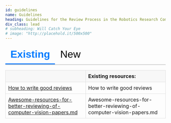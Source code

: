 ```yaml
---
id: guidelines
name: Guidelines
heading: Guidelines for the Review Process in the Robotics Research Community
div_class: lead
# subheading: Will Catch Your Eye
# image: "http://placehold.it/500x500"
---
```


<style>
  .tab-buttons {
    display: flex;
    flex-wrap: wrap;
    border-bottom: 2px solid #ccc;
    margin-bottom: 1rem;
  }

  .tab-buttons button {
    background: none;
    border: none;
    border-bottom: 3px solid transparent;
    padding: 10px 16px;
    cursor: pointer;
    font-size: 2rem;
    transition: border-color 0.3s, background-color 0.3s;
  }

  .tab-buttons button:hover {
    background-color: #f0f0f0;
  }

  .tab-buttons button.active {
    border-bottom: 3px solid #007bff;
    font-weight: bold;
    color: #007bff;
  }

  .tab-content {
    display: none;
  }

  .tab-content.active {
    display: block;
  }

  table {
    width: 100%;
    border-collapse: collapse;
    margin-bottom: 1rem;
  }

  th, td {
    padding: 8px;
    border: 1px solid #ddd;
    text-align: left;
  }

  th {
    background-color: #f7f7f7;
  }
</style>

<div>
  <div class="tab-buttons">
    <button class="active" onclick="showTab('tab1', this)">Existing</button>
    <button onclick="showTab('tab8', this)">New</button>
  </div>

  <div id="tab1" class="tab-content active">
    <table>
      <thead><tr><th></th><th>Existing resources:</th></tr></thead>
      <tbody>
        <tr><td><a href="https://www.youtube.com/watch?v=W1zPtTt43LI">How to write good reviews</a></td><td>How to write good reviews</td></tr>
        <tr><td><a href="https://github.com/hassony2/useful-computer-vision-phd-resources/blob/master/Awesome-resources-for-better-reviewing-of-computer-vision-papers.md">Awesome-resources-for-better-reviewing-of-computer-vision-papers.md </a></td><td>Awesome-resources-for-better-reviewing-of-computer-vision-papers.md </td></tr>
      </tbody>
    </table>
  </div>

  <div id="tab2" class="tab-content">
    <table>
      <thead><tr><th></th><th>New Resources</th></tr></thead>
      <tbody>
        <tr><td>Mentorship program at RAS</td><td>Mentorship program at RAS</td></tr>
      </tbody>
    </table>
  </div>
<script>
  function showTab(tabId, button) {
    document.querySelectorAll('.tab-content').forEach(el => el.classList.remove('active'));
    document.getElementById(tabId).classList.add('active');
    document.querySelectorAll('.tab-buttons button').forEach(btn => btn.classList.remove('active'));
    button.classList.add('active');
  }
</script>
